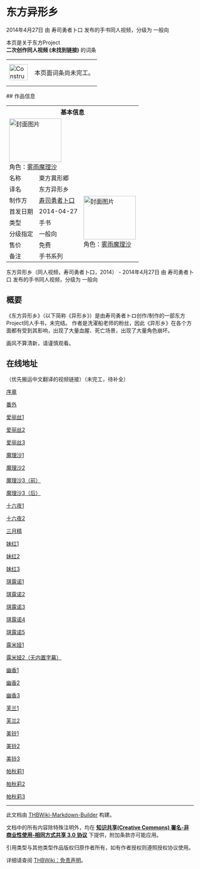 # 东方异形乡

<!-- source html: G:\repos\THBWiki-Markdown-Builder\THBWikiMarkdown\Temp\main\f\f6\ns0%3A%E4%B8%9C%E6%96%B9%E5%BC%82%E5%BD%A2%E4%B9%A1.html -->

2014年4月27日 由 寿司勇者卜口  发布的手书同人视频，分级为 一般向

本页是关于东方Project  
 **二次创作同人视频 (未找到链接)** 的词条
<center>

<table>
<tbody><tr>
<td class="mbox-image"><div style="width: 52px;">
  <a href="./文件-ConstructionClock.png.md" class="image"><img alt="ConstructionClock.png" src="https://upload.thwiki.cc/thumb/f/f1/ConstructionClock.png/50px-ConstructionClock.png" decoding="async" loading="lazy" width="50" height="43" srcset="https://upload.thwiki.cc/thumb/f/f1/ConstructionClock.png/75px-ConstructionClock.png 1.5x, https://upload.thwiki.cc/thumb/f/f1/ConstructionClock.png/100px-ConstructionClock.png 2x" data-file-width="689" data-file-height="587"></a></div></td>
<td class="mbox-text" style=""><br>本页面词条尚未完工。<br><br></td>
</tr>
</tbody></table>


</center>
## 作品信息

<table><tbody><tr><th colspan="3">基本信息</th></tr><tr><td class="cover-artwork-mobile" colspan="2"><a href="./文件-东方异形乡封面.webp.md" class="image" title="封面图片"><img alt="封面图片" src="https://upload.thwiki.cc/thumb/5/59/%E4%B8%9C%E6%96%B9%E5%BC%82%E5%BD%A2%E4%B9%A1%E5%B0%81%E9%9D%A2.webp/140px-%E4%B8%9C%E6%96%B9%E5%BC%82%E5%BD%A2%E4%B9%A1%E5%B0%81%E9%9D%A2.webp" decoding="async" loading="lazy" width="140" height="117" srcset="https://upload.thwiki.cc/thumb/5/59/%E4%B8%9C%E6%96%B9%E5%BC%82%E5%BD%A2%E4%B9%A1%E5%B0%81%E9%9D%A2.webp/210px-%E4%B8%9C%E6%96%B9%E5%BC%82%E5%BD%A2%E4%B9%A1%E5%B0%81%E9%9D%A2.webp 1.5x, https://upload.thwiki.cc/thumb/5/59/%E4%B8%9C%E6%96%B9%E5%BC%82%E5%BD%A2%E4%B9%A1%E5%B0%81%E9%9D%A2.webp/280px-%E4%B8%9C%E6%96%B9%E5%BC%82%E5%BD%A2%E4%B9%A1%E5%B0%81%E9%9D%A2.webp 2x" data-file-width="1200" data-file-height="1000"></a><div class="cover-char">角色：<a href="./雾雨魔理沙.md" title="雾雨魔理沙">雾雨魔理沙</a></div></td>
</tr><tr><td class="label">名称</td><td colspan="2"> 東方異形郷 </td></tr><tr><td class="label">译名</td><td colspan="2"> 东方异形乡 </td></tr><tr><td class="label">制作方</td><td><a href="/index.php?title=%E5%AF%BF%E5%8F%B8%E5%8B%87%E8%80%85%E5%8D%9C%E5%8F%A3&amp;action=edit&amp;redlink=1" class="new" title="寿司勇者卜口（页面不存在）">寿司勇者卜口</a></td><td class="cover-artwork" rowspan="5" style="min-width:140px;"><a href="./文件-东方异形乡封面.webp.md" class="image" title="封面图片"><img alt="封面图片" src="https://upload.thwiki.cc/thumb/5/59/%E4%B8%9C%E6%96%B9%E5%BC%82%E5%BD%A2%E4%B9%A1%E5%B0%81%E9%9D%A2.webp/140px-%E4%B8%9C%E6%96%B9%E5%BC%82%E5%BD%A2%E4%B9%A1%E5%B0%81%E9%9D%A2.webp" decoding="async" loading="lazy" width="140" height="117" srcset="https://upload.thwiki.cc/thumb/5/59/%E4%B8%9C%E6%96%B9%E5%BC%82%E5%BD%A2%E4%B9%A1%E5%B0%81%E9%9D%A2.webp/210px-%E4%B8%9C%E6%96%B9%E5%BC%82%E5%BD%A2%E4%B9%A1%E5%B0%81%E9%9D%A2.webp 1.5x, https://upload.thwiki.cc/thumb/5/59/%E4%B8%9C%E6%96%B9%E5%BC%82%E5%BD%A2%E4%B9%A1%E5%B0%81%E9%9D%A2.webp/280px-%E4%B8%9C%E6%96%B9%E5%BC%82%E5%BD%A2%E4%B9%A1%E5%B0%81%E9%9D%A2.webp 2x" data-file-width="1200" data-file-height="1000"></a><div class="cover-char">角色：<a href="./雾雨魔理沙.md" title="雾雨魔理沙">雾雨魔理沙</a></div></td>
</tr><tr><td class="label">首发日期</td><td>2014-04-27</td></tr><tr><td class="label">类型</td><td>手书</td></tr><tr><td class="label">分级指定</td><td>一般向</td></tr><tr><td class="label">售价</td><td>免费</td></tr><tr><td class="label">备注</td><td colspan="2">手书系列</td></tr></tbody></table>

东方异形乡（同人视频，寿司勇者卜口，2014） - 2014年4月27日 由 寿司勇者卜口  发布的手书同人视频，分级为 一般向
## 概要
  
《东方异形乡》（以下简称《异形乡》）是由寿司勇者トロ创作/制作的一部东方Project同人手书，未完结。 作者是洗濯船老师的粉丝，因此《异形乡》在各个方面都有受到其影响，出现了大量血腥、死亡场景，出现了大量角色崩坏。
  
  
画风不算清新，请谨慎观看。
  

## 在线地址
  
（优先搬运中文翻译的视频链接）（未完工，待补全）
  
  
[序章](https://www.bilibili.com/video/BV1va411M78X/)
  
  
[番外](https://www.bilibili.com/video/BV1Hv411P7t4/)
  
  
[爱丽丝1](https://www.bilibili.com/video/BV1He4y1D7AT/)
  
  
[爱丽丝2](https://www.bilibili.com/video/BV1Ra411N7Vb/)
  
  
[爱丽丝3](https://www.bilibili.com/video/BV1jm4y1U7H4/)
  
  
[魔理沙1](https://www.bilibili.com/video/BV1ir4y1L7vq/)
  
  
[魔理沙2](https://www.bilibili.com/video/BV1MU4y1v7aY/)
  
  
[魔理沙3（前）](https://www.bilibili.com/video/BV1yD4y1j7md/)
  
  
[魔理沙3（后）](https://www.bilibili.com/video/BV1zs411474c/?spm_id_from=333.337.search-card.all.click&amp;vd_source=735a50691d18afa427bcfc5a52b36494)
  
  
[十六夜1](https://www.bilibili.com/video/BV1st4y1V72t/)
  
  
[十六夜2](https://www.bilibili.com/video/BV1y84y1c7kA/?spm_id_from=333.999.0.0&amp;vd_source=735a50691d18afa427bcfc5a52b36494)
  
  
[三月精](https://www.bilibili.com/video/BV1st4y1g7Qg/)
  
  
[妹红1](https://www.bilibili.com/video/BV1VM411g7BL/?spm_id_from=333.999.0.0&amp;vd_source=735a50691d18afa427bcfc5a52b36494)
  
  
[妹红2](https://www.bilibili.com/video/BV1ag41177iT/?spm_id_from=333.337.search-card.all.click&amp;vd_source=735a50691d18afa427bcfc5a52b36494)
  
  
[妹红3](https://www.bilibili.com/video/BV1rZ4y1D7kk/)
  
  
[琪露诺1](https://www.bilibili.com/video/BV1at4y1G7iJ/)
  
  
[琪露诺2](https://www.bilibili.com/video/BV1ds411t7SN/?spm_id_from=333.337.search-card.all.click&amp;vd_source=735a50691d18afa427bcfc5a52b36494)
  
  
[琪露诺3](https://www.bilibili.com/video/BV1WY4y1c7AZ/)
  
  
[琪露诺4](https://www.bilibili.com/video/BV1C841157oV/)
  
  
[琪露诺5](https://www.bilibili.com/video/BV1oj411w7s5/)
  
  
[露米娅1](https://www.bilibili.com/video/BV1nm4y1h7JB/)
  
  
[露米娅2（无内置字幕）](https://www.bilibili.com/video/BV16z4y1D7Rh/)
  
  
[幽香1](https://www.bilibili.com/video/BV1HV4y1H78K/)
  
  
[幽香2](https://www.bilibili.com/video/BV1uW4y1K7kZ/)
  
  
[幽香3](https://www.bilibili.com/video/BV1fU4y1E71R/?spm_id_from=333.337.search-card.all.click&amp;vd_source=735a50691d18afa427bcfc5a52b36494)
  
  
[芙兰1](https://www.bilibili.com/video/BV1QM4y1D7BY/)
  
  
[芙兰2](https://www.bilibili.com/video/BV1gh4y1p7i1/?spm_id_from=333.788.recommend_more_video.-1&amp;vd_source=735a50691d18afa427bcfc5a52b36494)
  
  
[美铃1](https://www.bilibili.com/video/BV1gN4y1L7qY/)
  
  
[美铃2](https://www.bilibili.com/video/BV1uv4y1e7ay/?spm_id_from=333.999.0.0&amp;vd_source=735a50691d18afa427bcfc5a52b36494)
  
  
[美铃3](https://www.bilibili.com/video/BV1tD4y1M7yF/?spm_id_from=333.999.0.0&amp;vd_source=735a50691d18afa427bcfc5a52b36494)
  
  
[帕秋莉1](https://www.bilibili.com/video/BV1MT41177bd/)
  
  
[帕秋莉2](https://www.bilibili.com/video/BV15G4y1b7Td/)
  
  
[帕秋莉3](https://www.bilibili.com/video/BV1TY4y197F6/?spm_id_from=333.999.0.0&amp;vd_source=735a50691d18afa427bcfc5a52b36494)
  





---

此文档由 [THBWiki-Markdown-Builder](https://github.com/Delsin-Yu/THBWiki-Markdown-Builder) 构建。

文档中的所有内容除特殊注明外，均在 [**知识共享(Creative Commons) 署名-非商业性使用-相同方式共享 3.0 协议**](https://creativecommons.org/licenses/by-sa/3.0/deed.zh-hans) 下提供，附加条款亦可能应用。

引用类型与其他类型作品版权归原作者所有，如有作者授权则遵照授权协议使用。

详细请查阅 [THBWiki：免责声明](https://thbwiki.cc/THBWiki:%E5%85%8D%E8%B4%A3%E5%A3%B0%E6%98%8E)。

